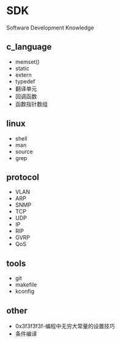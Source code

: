 # SDK
Software Development Knowledge

## c_language

* memset()
* static
* extern
* typedef
* 翻译单元
* 回调函数
* 函数指针数组

## linux

* shell
* man
* source
* grep

## protocol

* VLAN
* ARP
* SNMP
* TCP
* UDP
* IP
* RIP
* GVRP
* QoS

## tools

* git
* makefile
* kconfig

## other

* 0x3f3f3f3f-编程中无穷大常量的设置技巧
* 条件编译
